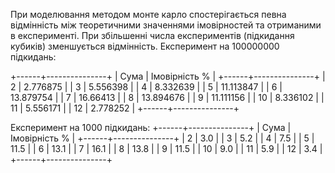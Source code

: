 При моделювання методом монте карло спостерігається певна відмінність між теоретичними значеннями імовірностей та отриманими в експерименті.
При збільшенні числа експериментів (підкидання кубиків) зменшується відмінність.
Експеримент на 100000000 підкидань:

+------+---------------+ 
| Сума | Імовірність % |
+------+---------------+
|  2   |    2.776875   |
|  3   |    5.556398   |
|  4   |    8.332639   |
|  5   |   11.113847   |
|  6   |   13.879754   |
|  7   |    16.66413   |
|  8   |   13.894676   |
|  9   |   11.111156   |
|  10  |    8.336102   |
|  11  |    5.556171   |
|  12  |    2.778252   |
+------+---------------+


Експеримент на 1000 підкидань:
+------+---------------+
| Сума | Імовірність % |
+------+---------------+
|  2   |      3.0      |
|  3   |      5.2      |
|  4   |      7.5      |
|  5   |      11.5     |
|  6   |      13.1     |
|  7   |      16.1     |
|  8   |      13.8     |
|  9   |      11.5     |
|  10  |      9.0      |
|  11  |      5.9      |
|  12  |      3.4      |
+------+---------------+